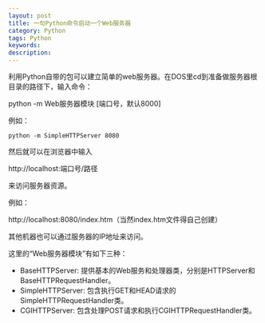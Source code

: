 ```yaml
---
layout: post
title: 一句Python命令启动一个Web服务器
category: Python
tags: Python
keywords: 
description: 
---
```


利用Python自带的包可以建立简单的web服务器。在DOS里cd到准备做服务器根目录的路径下，输入命令：

python -m Web服务器模块 [端口号，默认8000]

例如：

```
python -m SimpleHTTPServer 8080
```
然后就可以在浏览器中输入

http://localhost:端口号/路径

来访问服务器资源。 

例如：

http://localhost:8080/index.htm（当然index.htm文件得自己创建）

其他机器也可以通过服务器的IP地址来访问。

这里的“Web服务器模块”有如下三种：

 - BaseHTTPServer: 提供基本的Web服务和处理器类，分别是HTTPServer和BaseHTTPRequestHandler。
 - SimpleHTTPServer: 包含执行GET和HEAD请求的SimpleHTTPRequestHandler类。
 - CGIHTTPServer: 包含处理POST请求和执行CGIHTTPRequestHandler类。